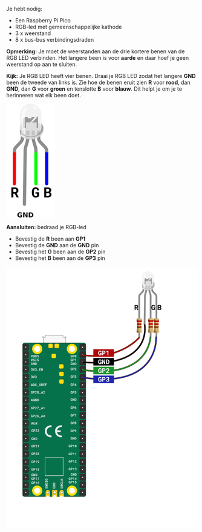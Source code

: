 Je hebt nodig:

+ Een Raspberry Pi Pico
+ RGB-led met gemeenschappelijke kathode
+ 3 x weerstand
+ 8 x bus-bus verbindingsdraden

**Opmerking:** Je moet de weerstanden aan de drie kortere benen van de RGB LED verbinden. Het langere been is voor **aarde** en daar hoef je geen weerstand op aan te sluiten.

**Kijk:** Je RGB LED heeft vier benen. Draai je RGB LED zodat het langere **GND** been de tweede van links is. Zie hoe de benen eruit zien **R** voor **rood**, dan **GND**, dan **G** voor **groen** en tenslotte **B** voor **blauw**. Dit helpt je om je te herinneren wat elk been doet.

![Een illustratie van een RGB LED.](images/rgb-led-legs.png)

**Aansluiten:** bedraad je RGB-led

+ Bevestig de **R** been aan **GP1**
+ Bevestig de **GND** aan de **GND** pin
+ Bevestig het **G** been aan de **GP2** pin
+ Bevestig het **B** been aan de **GP3** pin

![Een diagram van een Raspberry Pi Pico gekoppeld aan een RGB LED.](images/rgb-led-diagram.png)

